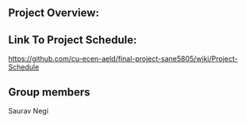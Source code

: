 ## Project Overview:


## Link To Project Schedule:
https://github.com/cu-ecen-aeld/final-project-sane5805/wiki/Project-Schedule

## Group members
Saurav Negi 
